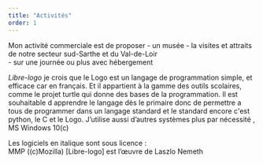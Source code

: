 ```yaml
---
title: "Activités"
order: 1
---
```

Mon activité commerciale est de proposer 
    - un musée
    - la visites et attraits de notre secteur sud-Sarthe et du Val-de-Loir  
    - sur une journée ou plus avec hébergement

_Libre-logo_ 
je  crois que le Logo est un langage de programmation simple, et efficace car en français. Et il appartient à la gamme des outils scolaires, comme le projet turtle qui donne des bases de la programmation.
Il est souhaitable d apprendre le langage dès le primaire donc de permettre a tous de programmer dans un langage standard et le standard encore c'est python, le C et le Logo. 
J’utilise aussi d’autres systèmes plus par nécessité , MS Windows 10(c)

Les logiciels en italique sont sous licence :     
MMP ((c)Mozilla) 
[Libre-logo] est l’œuvre de Laszlo Nemeth 